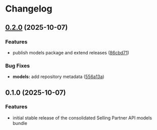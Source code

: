 # Changelog

## [0.2.0](https://github.com/selling-partner-api/selling-partner-api/compare/models-v0.1.0...models-v0.2.0) (2025-10-07)


### Features

* publish models package and extend releases ([86cbd71](https://github.com/selling-partner-api/selling-partner-api/commit/86cbd718d421232714eea8034706f5010c2ef38d))


### Bug Fixes

* **models:** add repository metadata ([556a13a](https://github.com/selling-partner-api/selling-partner-api/commit/556a13abdac62fc7d51ae829730e313322003344))

## 0.1.0 (2025-10-07)

### Features

* initial stable release of the consolidated Selling Partner API models bundle
